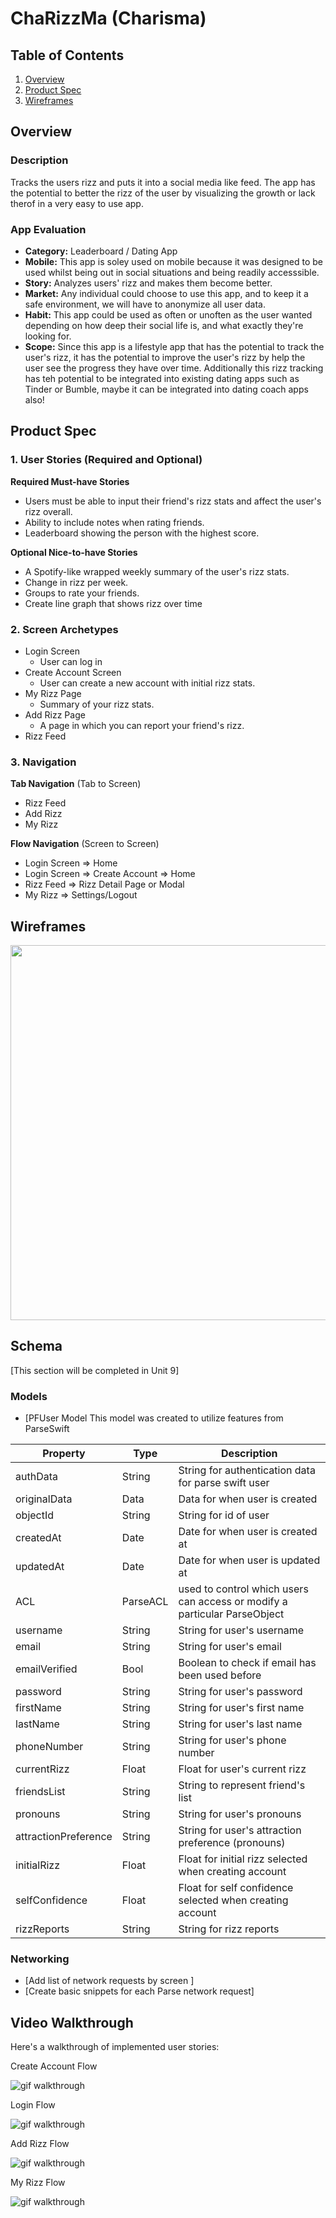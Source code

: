 # ChaRizzMa (Charisma)

## Table of Contents

1. [Overview](#Overview)
2. [Product Spec](#Product-Spec)
3. [Wireframes](#Wireframes)

## Overview

### Description

Tracks the users rizz and puts it into a social media like feed. The app has the potential to better the rizz of the user by visualizing the growth or lack therof in a very easy to use app.

### App Evaluation

- **Category:** Leaderboard / Dating App
- **Mobile:** This app is soley used on mobile because it was designed to be used whilst being out in social situations and being readily accesssible.
- **Story:** Analyzes users' rizz and makes them become better.
- **Market:** Any individual could choose to use this app, and to keep it a safe environment, we will have to anonymize all user data.
- **Habit:** This app could be used as often or unoften as the user wanted depending on how deep their social life is, and what exactly they're looking for.
- **Scope:** Since this app is a lifestyle app that has the potential to track the user's rizz, it has the potential to improve the user's rizz by help the user see the progress they have over time. Additionally this rizz tracking has teh potential to be integrated into existing dating apps such as Tinder or Bumble, maybe it can be integrated into dating coach apps also!

## Product Spec

### 1. User Stories (Required and Optional)

**Required Must-have Stories**

- Users must be able to input their friend's rizz stats and affect the user's rizz overall.
- Ability to include notes when rating friends.
- Leaderboard showing the person with the highest score.

**Optional Nice-to-have Stories**

- A Spotify-like wrapped weekly summary of the user's rizz stats.
- Change in rizz per week.
- Groups to rate your friends.
- Create line graph that shows rizz over time

### 2. Screen Archetypes

- Login Screen
  - User can log in
- Create Account Screen
  - User can create a new account with initial rizz stats.
- My Rizz Page
  - Summary of your rizz stats.
- Add Rizz Page
  - A page in which you can report your friend's rizz.
- Rizz Feed

### 3. Navigation

**Tab Navigation** (Tab to Screen)

- Rizz Feed
- Add Rizz
- My Rizz

**Flow Navigation** (Screen to Screen)

- Login Screen => Home
- Login Screen => Create Account => Home
- Rizz Feed => Rizz Detail Page or Modal
- My Rizz => Settings/Logout

## Wireframes

<img src="https://github.com/VincentCarrancho/RizzTracker/blob/main/rizz%20low%20fidelity.jpg" width=600>

## Schema

[This section will be completed in Unit 9]

### Models

- [PFUser Model
This model was created to utilize features from ParseSwift

| Property             | Type     | Description                                                               |
|----------------------|----------|---------------------------------------------------------------------------|
| authData             | String   | String for authentication data for parse swift user                       |
| originalData         | Data     | Data for when user is created                                             |
| objectId             | String   | String for id of user                                                     |
| createdAt            | Date     | Date for when user is created at                                          |
| updatedAt            | Date     | Date for when user is updated at                                          |
| ACL                  | ParseACL | used to control which users can access or modify a particular ParseObject |
| username             | String   | String for user's username                                                |
| email                | String   | String for user's email                                                   |
| emailVerified        | Bool     | Boolean to check if email has been used before                            |
| password             | String   | String for user's password                                                |
| firstName            | String   | String for user's first name                                              |
| lastName             | String   | String for user's last name                                               |
| phoneNumber          | String   | String for user's phone number                                            |
| currentRizz          | Float    | Float for user's current rizz                                             |
| friendsList          | String   | String to represent friend's list                                         |
| pronouns             | String   | String for user's pronouns                                                |
| attractionPreference | String   | String for user's attraction preference (pronouns)                        |
| initialRizz          | Float    | Float for initial rizz selected when creating account                     |
| selfConfidence       | Float    | Float for self confidence selected when creating account                  |
| rizzReports          | String   | String for rizz reports                                                   |




### Networking

- [Add list of network requests by screen ]
- [Create basic snippets for each Parse network request]

## Video Walkthrough

Here's a walkthrough of implemented user stories:

Create Account Flow

![gif walkthrough](https://github.com/ChaRizzMa/RizzTracker/blob/main/Create%20Account%20Flow.gif)

Login Flow

![gif walkthrough](https://github.com/ChaRizzMa/RizzTracker/blob/main/Login%20Flow.gif)

Add Rizz Flow

![gif walkthrough](https://github.com/ChaRizzMa/RizzTracker/blob/main/Add%20Rizz.gif)

My Rizz Flow

![gif walkthrough](https://github.com/ChaRizzMa/RizzTracker/blob/main/My%20Rizz.gif)


